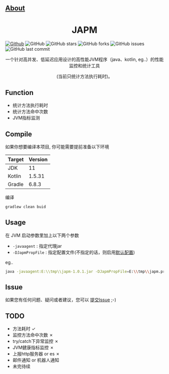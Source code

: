 ## [About](README.md)

<h1 align="center">JAPM</h1>

[![Github](https://img.shields.io/badge/GitHub-white.svg?style=flat-square&logo=github&logoColor=181717)](https://github.com/dawndev/japm)
![GitHub](https://img.shields.io/github/license/dawndev/japm)
![GitHub stars](https://img.shields.io/github/stars/dawndev/japm.svg)
![GitHub forks](https://img.shields.io/github/forks/dawndev/japm.svg)
![GitHub issues](https://img.shields.io/github/issues-raw/dawndev/japm?label=issues)
![GitHub last commit](https://img.shields.io/github/last-commit/dawndev/japm.svg)

<div align="center">

一个针对高并发、低延迟应用设计的高性能JVM程序（java、kotlin, eg..）的性能监控和统计工具
  
  (当前只统计方法执行耗时)。


</div>

## Function
- 统计方法执行耗时
- 统计方法命中次数
- JVM指标监测

## Compile

如果你想要编译本项目, 你可能需要提前准备以下环境

| Target      | Version |
| ----------- | ----------- |
| JDK      | 11       |
| Kotlin   | 1.5.31        |
| Gradle   | 6.8.3        |

编译
```bash
gradlew clean buid
```

## Usage

在 JVM 启动参数里加上以下两个参数
* `-javaagent` : 指定代理jar
* `-DJapmPropFile` : 指定配置文件(不指定的话，则启用[默认配置](./src/main/resources/japm-template.properties))

eg..
```bash
java -javaagent:E:\\tmp\\japm-1.0.1.jar -DJapmPropFile=E:\\tmp\\japm.properties `-jar application.jar`
```

## Issue
如果您有任何问题、疑问或者建议，您可以 [提交Issue](https://github.com/dawndev/japm/issues/new/choose)  ;-)

## TODO
- 方法耗时 ✓
- 监控方法命中次数 ✗
- try/catch下异常监控 ✗
- JVM健康指标监控 ✗
- 上报http服务器 or es ✗
- 邮件通知 or 机器人通知
- 未完待续
